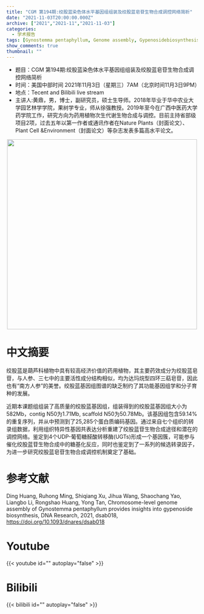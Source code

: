 ```yaml
---
title: "CGM 第194期:绞股蓝染色体水平基因组组装及绞股蓝皂苷生物合成调控网络简析"
date: "2021-11-03T20:00:00.000Z"
archive: ["2021","2021-11","2021-11-03"]
categories:
  - 学术报告
tags: [Gynostemma pentaphyllum, Genome assembly, Gypenosidebiosynthesis, Regulatory network]
show_comments: true
thumbnail: ""
---
```


- 题目：CGM 第194期:绞股蓝染色体水平基因组组装及绞股蓝皂苷生物合成调控网络简析
- 时间：美国中部时间 2021年11月3日（星期三）7AM（北京时间11月3日9PM）
- 地点：Tecent and Bilibili live stream
- 主讲人:黄鼎，男，博士，副研究员，硕士生导师。2018年毕业于华中农业大学园艺林学学院，果树学专业，师从徐强教授。2019年至今在广西中医药大学药学院工作，研究方向为药用植物次生代谢生物合成与调控。目前主持省部级项目2项，过去五年以第一作者或通讯作者在Nature Plants（封面论文）、Plant Cell &Environment（封面论文）等杂志发表多篇高水平论文。

<div align="center">
<img src="https://i.loli.net/2021/11/08/VsS3ALYPp4J5FUd.png" height=500>
</div>

# 中文摘要
绞股蓝是葫芦科植物中具有较高经济价值的药用植物，其主要药效成分为绞股蓝皂苷，与人参、三七中的主要活性成分结构相似，均为达玛烷型四环三萜皂苷，因此也有“南方人参”的美誉。绞股蓝基因组图谱的缺乏制约了其功能基因组学和分子育种的发展。

近期本课题组组装了高质量的绞股蓝基因组，组装得到的绞股蓝基因组大小为582Mb，contig N50为1.71Mb,  scaffold  N50为50.78Mb。该基因组包含59.14%的重复序列，并从中预测到了25,285个蛋白质编码基因。通过来自七个组织的转录组数据，利用组织特异性基因共表达分析重建了绞股蓝苷生物合成途径和潜在的调控网络。鉴定到4个UDP-葡萄糖醛酸转移酶(UGTs)形成一个基因簇，可能参与催化绞股蓝苷生物合成中的糖基化反应，同时也鉴定到了一系列的候选转录因子，为进一步研究绞股蓝皂苷生物合成调控机制奠定了基础。

# 参考文献
Ding Huang, Ruhong Ming, Shiqiang Xu, Jihua Wang, Shaochang Yao,  Liangbo Li, Rongshao Huang, Yong Tan, Chromosome-level genome assembly  of Gynostemma pentaphyllum provides insights into gypenoside  biosynthesis, DNA Research, 2021, dsab018, https://doi.org/10.1093/dnares/dsab018

# Youtube

{{< youtube id="" autoplay="false" >}}

# Bilibili

{{< bilibili id="" autoplay="false" >}}

